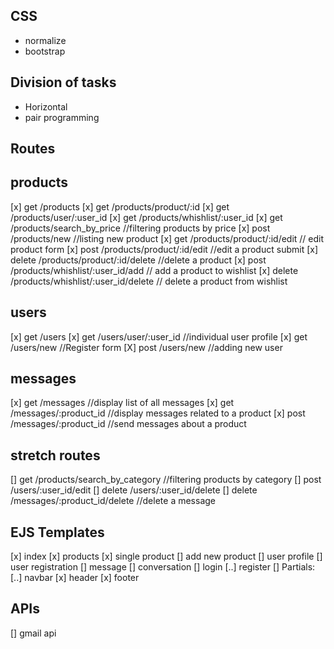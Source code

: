 ## CSS
- normalize
- bootstrap

## Division of tasks
- Horizontal
- pair programming

## Routes
## products
[x] get /products
[x] get /products/product/:id
[x] get /products/user/:user_id
[x] get /products/whishlist/:user_id
[x] get /products/search_by_price //filtering products by price
[x] post /products/new //listing new product
[x] get /products/product/:id/edit // edit product form
[x] post /products/product/:id/edit //edit a product submit
[x] delete /products/product/:id/delete //delete a product
[x] post /products/whishlist/:user_id/add // add a product to wishlist
[x] delete /products/whishlist/:user_id/delete // delete a product from wishlist

## users
[x] get /users
[x] get /users/user/:user_id    //individual user profile
[x] get /users/new  //Register form
[X] post /users/new      //adding new user

## messages
[x] get /messages //display list of all messages
[x] get /messages/:product_id //display messages related to a product
[x] post /messages/:product_id //send messages about a product


## stretch routes
[] get /products/search_by_category //filtering products by category
[] post /users/:user_id/edit 
[] delete /users/:user_id/delete 
[] delete /messages/:product_id/delete //delete a message

## EJS Templates
[x] index
[x] products
[x] single product
[] add new product
[] user profile
[] user registration
[] message
[] conversation
[] login
[..] register
[] Partials:
  [..] navbar
  [x] header
  [x] footer

## APIs
[] gmail api
